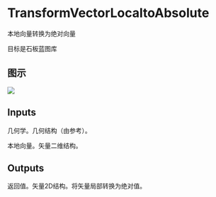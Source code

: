 # TransformVectorLocaltoAbsolute

本地向量转换为绝对向量

目标是石板蓝图库

## 图示

![]($-20221218-21220204.png)

## Inputs

几何学。几何结构（由参考）。

本地向量。矢量二维结构。  

## Outputs

返回值。矢量2D结构。将矢量局部转换为绝对值。
